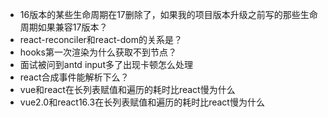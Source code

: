 

- 16版本的某些生命周期在17删除了，如果我的项目版本升级之前写的那些生命周期如果兼容17版本？
- react-reconciler和react-dom的关系是？
- hooks第一次渲染为什么获取不到节点？
- 面试被问到antd input多了出现卡顿怎么处理
- react合成事件能解析下么？
- vue和react在长列表赋值和遍历的耗时比react慢为什么
- vue2.0和react16.3在长列表赋值和遍历的耗时比react慢为什么